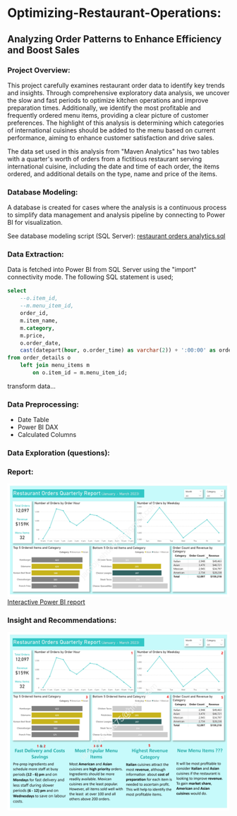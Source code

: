 # Optimizing-Restaurant-Operations:
## Analyzing Order Patterns to Enhance Efficiency and Boost Sales

### Project Overview:
This project carefully examines restaurant order data to identify key trends and insights. Through comprehensive exploratory data analysis, we uncover the slow and fast periods to optimize kitchen operations and improve preparation times. Additionally, we identify the most profitable and frequently ordered menu items, providing a clear picture of customer preferences. The highlight of this analysis is determining which categories of international cuisines should be added to the menu based on current performance, aiming to enhance customer satisfaction and drive sales.

The data set used in this analysis from "Maven Analytics" has two tables with a quarter's worth of orders from a fictitious restaurant serving international cuisine, including the date and time of each order, the items ordered, and additional details on the type, name and price of the items.

### Database Modeling:
A database is created for cases where the analysis is a continuous process to simplify data management and analysis pipeline by connecting to Power BI for visualization.

See database modeling script (SQL Server):
[restaurant orders analytics.sql](https://github.com/jakejosh6751/Optimizing-Restaurant-Operations/blob/main/restaurant%20orders%20analytics.sql)

### Data Extraction:
Data is fetched into Power BI from SQL Server using the "import" connectivity mode. The following SQL statement is used;
```sql
select
	--o.item_id,
	--m.menu_item_id,
	order_id,
	m.item_name,
	m.category,
	m.price,
	o.order_date,
	cast(datepart(hour, o.order_time) as varchar(2)) + ':00:00' as order_hour
from order_details o
	left join menu_items m
		on o.item_id = m.menu_item_id;
```
transform data...

### Data Preprocessing:
* Date Table
* Power BI DAX
* Calculated Columns

### Data Exploration (questions):

### Report:
![restaurant orders report_1.jpg](https://github.com/jakejosh6751/Optimizing-Restaurant-Operations/blob/main/restaurant%20orders%20report_1.jpg)
[Interactive Power BI report]()

### Insight and Recommendations:
![restaurant orders report_2.jpg](https://github.com/jakejosh6751/Optimizing-Restaurant-Operations/blob/main/restaurant%20orders%20report_2.jpg)

